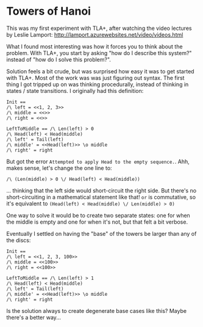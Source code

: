 # Towers of Hanoi

This was my first experiment with TLA+, after watching the video
lectures by Leslie Lamport: http://lamport.azurewebsites.net/video/videos.html

What I found most interesting was how it forces you to think about the
problem.  With TLA+, you start by asking "how do I describe this
system?" instead of "how do I solve this problem?".

Solution feels a bit crude, but was surprised how easy it was to get
started with TLA+.  Most of the work was was just figuring out syntax.
The first thing I got tripped up on was thinking procedurally, instead
of thinking in states / state transitions.  I originally had this
definition:

```
Init ==
/\ left = <<1, 2, 3>>
/\ middle = <<>>
/\ right = <<>>

LeftToMiddle == /\ Len(left) > 0
/\ Head(left) < Head(middle)
/\ left' = Tail(left)
/\ middle' = <<Head(left)>> \o middle
/\ right' = right
```

But got the error `Attempted to apply Head to the empty sequence.`.
Ahh, makes sense, let's change the one line to:

```
/\ (Len(middle) > 0 \/ Head(left) < Head(middle))
```

... thinking that the left side would short-circuit the right side.
But there's no short-circuiting in a mathematical statement like that!
`or` is commutative, so it's equivalent to `(Head(left) <
Head(middle) \/ Len(middle) > 0)`

One way to solve it would be to create two separate states: one for
when the middle is empty and one for when it's not, but that felt a
bit verbose.

Eventually I settled on having the "base" of the towers be larger than
any of the discs:

```
Init ==
/\ left = <<1, 2, 3, 100>>
/\ middle = <<100>>
/\ right = <<100>>

LeftToMiddle == /\ Len(left) > 1
/\ Head(left) < Head(middle)
/\ left' = Tail(left)
/\ middle' = <<Head(left)>> \o middle
/\ right' = right
```

Is the solution always to create degenerate base cases like this?
Maybe there's a better way...
